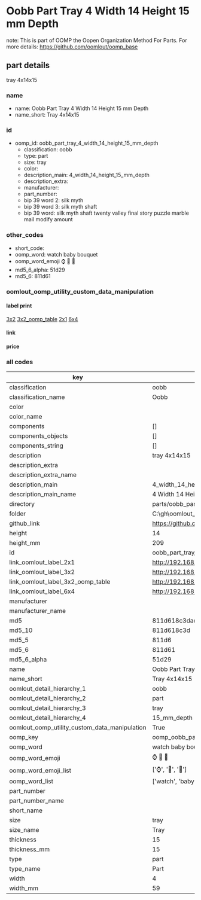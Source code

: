 # Oobb Part Tray 4 Width 14 Height 15 mm Depth  

note: This is part of OOMP the Oopen Organization Method For Parts. For more details: https://github.com/oomlout/oomp_base

##  part details
  



tray 4x14x15



### name
* name: Oobb Part Tray 4 Width 14 Height 15 mm Depth
* name_short: Tray 4x14x15 
### id
* oomp_id: oobb_part_tray_4_width_14_height_15_mm_depth
  * classification: oobb
  * type: part
  * size: tray
  * color: 
  * description_main: 4_width_14_height_15_mm_depth
  * description_extra: 
  * manufacturer: 
  * part_number: 
  * bip 39 word 2: silk myth
  * bip 39 word 3: silk myth shaft
  * bip 39 word: silk myth shaft twenty valley final story puzzle marble mail modify amount

### other_codes
* short_code: 
* oomp_word: watch baby bouquet
* oomp_word_emoji :watch: :baby: :bouquet:
* md5_6_alpha: 51d29
* md5_6: 811d61






### oomlout_oomp_utility_custom_data_manipulation
#### label print
[3x2](http://192.168.1.245:1112/?label=oomp%2051d29)
[3x2_oomp_table](http://192.168.1.108:1112/?label=oomp%2051d29)
[2x1](http://192.168.1.242:1112/?label=oomp%2051d29)
[6x4](http://192.168.1.55:1112/?label=oomp%2051d29)    

#### link

                              

#### price







### all codes 
| key | value |  
| --- | --- |  
| classification | oobb |  
| classification_name | Oobb |  
| color |  |  
| color_name |  |  
| components | [] |  
| components_objects | [] |  
| components_string | [] |  
| description | tray 4x14x15 |  
| description_extra |  |  
| description_extra_name |  |  
| description_main | 4_width_14_height_15_mm_depth |  
| description_main_name | 4 Width 14 Height 15 mm Depth |  
| directory | parts/oobb_part_tray_4_width_14_height_15_mm_depth |  
| folder | C:\gh\oomlout_oobb_version_4_generated_parts\parts\oobb_part_tray_4_width_14_height_15_mm_depth |  
| github_link | https://github.com/oomlout/oomlout_oomp_part_src/tree/main/parts/oobb_part_tray_4_width_14_height_15_mm_depth |  
| height | 14 |  
| height_mm | 209 |  
| id | oobb_part_tray_4_width_14_height_15_mm_depth |  
| link_oomlout_label_2x1 | http://192.168.1.242:1112/?label=oomp%2051d29 |  
| link_oomlout_label_3x2 | http://192.168.1.245:1112/?label=oomp%2051d29 |  
| link_oomlout_label_3x2_oomp_table | http://192.168.1.108:1112/?label=oomp%2051d29 |  
| link_oomlout_label_6x4 | http://192.168.1.55:1112/?label=oomp%2051d29 |  
| manufacturer |  |  
| manufacturer_name |  |  
| md5 | 811d618c3daefad15a787eb389e4a644 |  
| md5_10 | 811d618c3d |  
| md5_5 | 811d6 |  
| md5_6 | 811d61 |  
| md5_6_alpha | 51d29 |  
| name | Oobb Part Tray 4 Width 14 Height 15 mm Depth |  
| name_short | Tray 4x14x15  |  
| oomlout_detail_hierarchy_1 | oobb |  
| oomlout_detail_hierarchy_2 | part |  
| oomlout_detail_hierarchy_3 | tray |  
| oomlout_detail_hierarchy_4 | 15_mm_depth |  
| oomlout_oomp_utility_custom_data_manipulation | True |  
| oomp_key | oomp_oobb_part_tray_4_width_14_height_15_mm_depth |  
| oomp_word | watch baby bouquet |  
| oomp_word_emoji | :watch: :baby: :bouquet: |  
| oomp_word_emoji_list | [':watch:', ':baby:', ':bouquet:'] |  
| oomp_word_list | ['watch', 'baby', 'bouquet'] |  
| part_number |  |  
| part_number_name |  |  
| short_name |  |  
| size | tray |  
| size_name | Tray |  
| thickness | 15 |  
| thickness_mm | 15 |  
| type | part |  
| type_name | Part |  
| width | 4 |  
| width_mm | 59 |  
